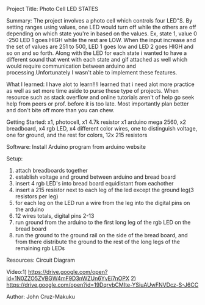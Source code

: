 Project Title: Photo Cell LED STATES

Summary: The project involves a photo cell which controls four LED"S. By setting ranges using values,
 one LED would turn off while the others are off depending on which state you're in based on the values.
 Ex, state 1, value 0 -250 LED 1 goes HIGH while the rest are LOW. When the input increase and the set of values are 251
 to 500, LED 1 goes low and LED 2 goes HIGH and so on and so forth. Along with the LED for each state i wanted to have a 
 different sound that went with each state and gif attached as well which would require communication between
  arduino and processing.Unfortunately I wasn't able to implement these features.

What I learned: I have alot to learn!!!I learned that i need alot more practice as well as set more time aside to purse these
type of projects. When resource such as stack overflow and online tutorials aren't of help go seek help from peers or prof.
 before it is too late. Most importantly plan better and don't bite off more than you can chew.

Getting Started: x1, photocell, x1 4.7k resistor x1 arduino mega 2560, x2 breadboard, x4 rgb LED, x4 different color wires, one to distinguish voltage, one for ground, and the rest for colors, 12x 215 resistors
 
Software: Install Arduino program from arduino website

Setup: 
1. attach breadboards together
2. establish voltage and ground between arduino and bread board
3. insert 4 rgb LED's into bread board equidistant from eachother
4. insert a 215 resistor next to each leg of the led except the ground leg(3 resistors per leg)
5. for each leg on the LED run a wire from the leg into the digital pins on the arduino
6. 12 wires totals, digital pins 2-13
7. run ground from the arduino to the first long leg of the rgb LED on the bread board
8. run the ground to the ground rail on the side of the bread board, and from there distribute the ground to 
the rest of the long legs of the remaining rgb LEDs

Resources:
Circuit Diagram

Video:1) https://drive.google.com/open?id=1N0ZZO5ZVBGW4mF9D3nWZUn6YvEi7nOPX
      2) https://drive.google.com/open?id=19DqrvbCMIte-YSiuAUwFNVDcz-S-J6CC


Author: John Cruz-Makuku
